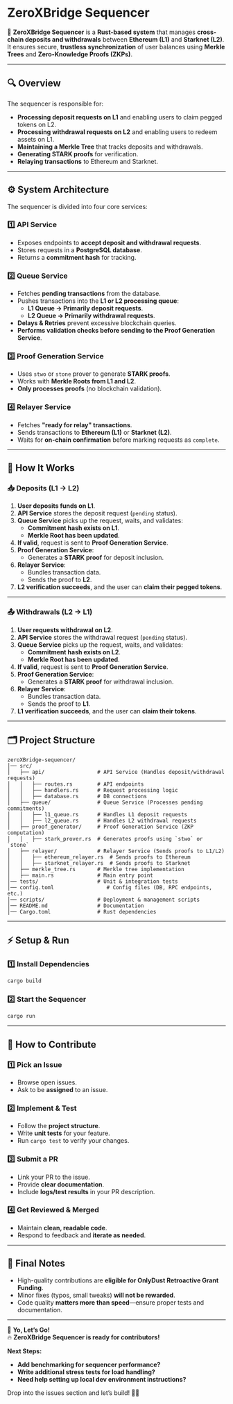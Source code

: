# **ZeroXBridge Sequencer**  

🚀 **ZeroXBridge Sequencer** is a **Rust-based system** that manages **cross-chain deposits and withdrawals** between **Ethereum (L1)** and **Starknet (L2)**. It ensures secure, **trustless synchronization** of user balances using **Merkle Trees** and **Zero-Knowledge Proofs (ZKPs)**.

---

## **🔍 Overview**  

The sequencer is responsible for:  

- **Processing deposit requests on L1** and enabling users to claim pegged tokens on L2.  
- **Processing withdrawal requests on L2** and enabling users to redeem assets on L1.  
- **Maintaining a Merkle Tree** that tracks deposits and withdrawals.  
- **Generating STARK proofs** for verification.  
- **Relaying transactions** to Ethereum and Starknet.  

---

## **⚙️ System Architecture**  

The sequencer is divided into four core services:

### **1️⃣ API Service**  

- Exposes endpoints to **accept deposit and withdrawal requests**.  
- Stores requests in a **PostgreSQL database**.  
- Returns a **commitment hash** for tracking.  

### **2️⃣ Queue Service**  

- Fetches **pending transactions** from the database.  
- Pushes transactions into the **L1 or L2 processing queue**:  
  - **L1 Queue → Primarily deposit requests**.  
  - **L2 Queue → Primarily withdrawal requests**.  
- **Delays & Retries** prevent excessive blockchain queries.  
- **Performs validation checks before sending to the Proof Generation Service**.  

### **3️⃣ Proof Generation Service**  

- Uses `stwo` or `stone` prover to generate **STARK proofs**.  
- Works with **Merkle Roots from L1 and L2**.  
- **Only processes proofs** (no blockchain validation).  

### **4️⃣ Relayer Service**  

- Fetches **"ready for relay" transactions**.  
- Sends transactions to **Ethereum (L1)** or **Starknet (L2)**.  
- Waits for **on-chain confirmation** before marking requests as `complete`.  

---

## **🔄 How It Works**  

### **📥 Deposits (L1 → L2)**  

1. **User deposits funds on L1**.  
2. **API Service** stores the deposit request (`pending` status).  
3. **Queue Service** picks up the request, waits, and validates:  
   - **Commitment hash exists on L1**.  
   - **Merkle Root has been updated**.  
4. **If valid**, request is sent to **Proof Generation Service**.  
5. **Proof Generation Service**:  
   - Generates a **STARK proof** for deposit inclusion.  
6. **Relayer Service**:  
   - Bundles transaction data.  
   - Sends the proof to **L2**.  
7. **L2 verification succeeds**, and the user can **claim their pegged tokens**.  

---

### **📤 Withdrawals (L2 → L1)**  

1. **User requests withdrawal on L2**.  
2. **API Service** stores the withdrawal request (`pending` status).  
3. **Queue Service** picks up the request, waits, and validates:  
   - **Commitment hash exists on L2**.  
   - **Merkle Root has been updated**.  
4. **If valid**, request is sent to **Proof Generation Service**.  
5. **Proof Generation Service**:  
   - Generates a **STARK proof** for withdrawal inclusion.  
6. **Relayer Service**:  
   - Bundles transaction data.  
   - Sends the proof to **L1**.  
7. **L1 verification succeeds**, and the user can **claim their tokens**.  

---

## **🗂 Project Structure**  

```
zeroXBridge-sequencer/
│── src/
│   ├── api/                 # API Service (Handles deposit/withdrawal requests)
│   │   ├── routes.rs        # API endpoints
│   │   ├── handlers.rs      # Request processing logic
│   │   ├── database.rs      # DB connections
│   ├── queue/               # Queue Service (Processes pending commitments)
│   │   ├── l1_queue.rs      # Handles L1 deposit requests
│   │   ├── l2_queue.rs      # Handles L2 withdrawal requests
│   ├── proof_generator/     # Proof Generation Service (ZKP computation)
│   │   ├── stark_prover.rs  # Generates proofs using `stwo` or `stone`
│   ├── relayer/             # Relayer Service (Sends proofs to L1/L2)
│   │   ├── ethereum_relayer.rs  # Sends proofs to Ethereum
│   │   ├── starknet_relayer.rs  # Sends proofs to Starknet
│   ├── merkle_tree.rs       # Merkle tree implementation
│   ├── main.rs              # Main entry point
│── tests/                   # Unit & integration tests
│── config.toml                 # Config files (DB, RPC endpoints, etc.)
│── scripts/                 # Deployment & management scripts
│── README.md                # Documentation
│── Cargo.toml               # Rust dependencies
```

---

## **⚡ Setup & Run**  

### **1️⃣ Install Dependencies**  

```bash
cargo build
```

### **2️⃣ Start the Sequencer**  

```bash
cargo run
```

---

## **🤝 How to Contribute**  

### **1️⃣ Pick an Issue**  

- Browse open issues.  
- Ask to be **assigned** to an issue.  

### **2️⃣ Implement & Test**  

- Follow the **project structure**.  
- Write **unit tests** for your feature.  
- Run `cargo test` to verify your changes.  

### **3️⃣ Submit a PR**  

- Link your PR to the issue.  
- Provide **clear documentation**.  
- Include **logs/test results** in your PR description.  

### **4️⃣ Get Reviewed & Merged**  

- Maintain **clean, readable code**.  
- Respond to feedback and **iterate as needed**.  

---

## **🎯 Final Notes**  

- High-quality contributions are **eligible for OnlyDust Retroactive Grant Funding**.  
- Minor fixes (typos, small tweaks) **will not be rewarded**.  
- Code quality **matters more than speed**—ensure proper tests and documentation.  

---

🚀 **Yo, Let’s Go!**  
🔥 **ZeroXBridge Sequencer is ready for contributors!**  

**Next Steps:**  

- **Add benchmarking for sequencer performance?**  
- **Write additional stress tests for load handling?**  
- **Need help setting up local dev environment instructions?**  

Drop into the issues section and let’s build! 🎯🔥
